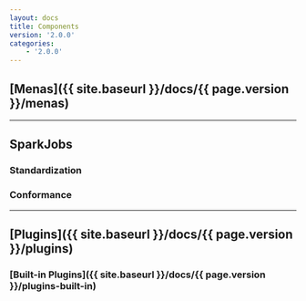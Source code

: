 ```yaml
---
layout: docs
title: Components
version: '2.0.0'
categories:
    - '2.0.0'
---
```

## [Menas]({{ site.baseurl }}/docs/{{ page.version }}/menas)

---
## SparkJobs


### Standardization


### Conformance

---
## [Plugins]({{ site.baseurl }}/docs/{{ page.version }}/plugins)


### [Built-in Plugins]({{ site.baseurl }}/docs/{{ page.version }}/plugins-built-in)
